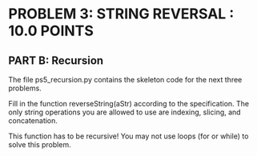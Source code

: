 PROBLEM 3: STRING REVERSAL : 10.0 POINTS
========================================

PART B: Recursion
-----------------

The file ps5_recursion.py contains the skeleton code for the next three problems.

Fill in the function reverseString(aStr) according to the specification. The only string operations you are allowed to use are indexing, slicing, and concatenation.

This function has to be recursive! You may not use loops (for or while) to solve this problem.
